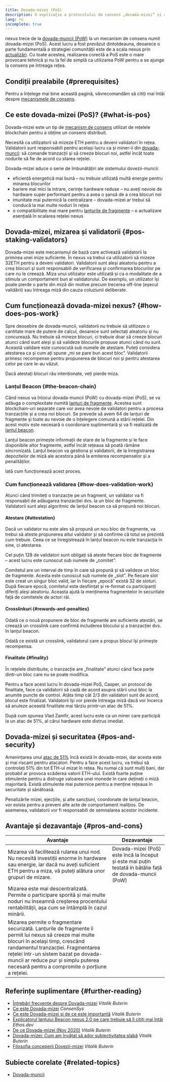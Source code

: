 ```yaml
---
title: Dovada-mizei (PoS)
description: O explicație a protocolului de consens „dovada-mizei” și a rolului său în nexus.
lang: ro
incomplete: true
---
```


nexus trece de la [dovada-muncii (PoW)](/developers/docs/consensus-mechanisms/pow/) la un mecanism de consens numit dovada-mizei (PoS). Acest lucru a fost prevăzut dintotdeauna, deoarece o parte fundamentală a strategiei comunității este de a scala nexus prin [actualizări](/upgrades/). Cu toate acestea, realizarea corectă a PoS este o mare provocare tehnică și nu la fel de simplă ca utilizarea PoW pentru a se ajunge la consens pe întreaga rețea.

## Condiții prealabile {#prerequisites}

Pentru a înțelege mai bine această pagină, văvrecomandăm să citiți mai întâi despre [mecanismele de consens](/developers/docs/consensus-mechanisms/).

## Ce este dovada-mizei (PoS)? {#what-is-pos}

Dovada-mizei este un tip de [mecanism de consens](/developers/docs/consensus-mechanisms/) utilizat de rețelele blockchain pentru a obține un consens distribuit.

Necesită ca utilizatorii să mizeze ETH pentru a deveni validatori în rețea. Validatorii sunt responsabili pentru același lucru ca și miner-ii din [dovada-muncii](/developers/docs/consensus-mechanisms/pow/): să comande tranzacții și să creeze blocuri noi, astfel încât toate nodurile să fie de acord cu starea rețelei.

Dovada-mizei aduce o serie de îmbunătățiri ale sistemului dovezii-muncii:

- eficiență energetică mai bună – nu trebuie utilizată multă energie pentru minarea blocurilor
- bariere mai mici la intrare, cerințe hardware reduse – nu aveți nevoie de hardware super performant pentru a avea o șansă de a crea blocuri noi
- imunitate mai puternică la centralizare – dovada-mizei ar trebui să conducă la mai multe noduri în rețea
- o compatibilitate mai mare pentru [lanțurile de fragmente](/upgrades/sharding/) – o actualizare esențială în scalarea rețelei nexus

## Dovada-mizei, mizarea și validatorii {#pos-staking-validators}

Dovada-mizei este mecanismul de bază care activează validatorii la primirea unei mize suficiente. În nexus va trebui ca utilizatorii să mizeze 32ETH pentru a deveni validatori. Validatorii sunt aleși aleatoriu pentru a crea blocuri și sunt responsabili de verificarea și confirmarea blocurilor pe care nu le creează. Miza unui utilizator este utilizată și ca o modalitate de a stimula un comportament bun al validatorului. De exemplu, un utilizator își poate pierde o parte din miză din motive precum trecerea off-line (eșecul validării) sau întreaga miză din cauza coluziunii deliberate.

## Cum funcționează dovada-mizei nexus? {#how-does-pos-work}

Spre deosebire de dovada-muncii, validatorii nu trebuie să utilizeze o cantitate mare de putere de calcul, deoarece sunt selectați aleatoriu și nu concurează. Nu trebuie să mineze blocuri, ci trebuie doar să creeze blocuri atunci când sunt aleși și să valideze blocurile propuse atunci când nu sunt. Această validare este cunoscută sub numele de atestare. Puteți considera atestarea ca și cum ați spune „mi se pare bun acest bloc”. Validatorii primesc recompense pentru propunerea de blocuri noi și pentru atestarea celor pe care le-au văzut.

Dacă atestați blocuri rău intenționate, veți pierde miza.

### Lanțul Beacon {#the-beacon-chain}

Când nexus va înlocui dovada-muncii (PoW) cu dovada-mizei (PoS), se va adăuga o complexitate numită [lanțuri de fragmente](/upgrades/sharding/). Acestea sunt blockchain-uri separate care vor avea nevoie de validatori pentru a procesa tranzacțiile și a crea noi blocuri. Se prevede să avem 64 de lanțuri de fragmente și toate au nevoie de o înțelegere comună a stării rețelei. Din acest motiv este necesară o coordonare suplimentară și va fi realizată de [lanțul beacon](/upgrades/beacon-chain/).

Lanțul beacon primește informații de stare de la fragmente și le face disponibile altor fragmente, astfel încât rețeaua să poată rămâne sincronizată. Lanțul beacon va gestiona și validatorii, de la înregistrarea depozitelor de miză ale acestora până la emiterea recompenselor și a penalităților.

Iată cum funcționează acest proces.

### Cum funcționează validarea {#how-does-validation-work}

Atunci când trimiteți o tranzacție pe un fragment, un validator va fi responsabil de adăugarea tranzacției dvs. la un bloc de fragmente. Validatorii sunt aleși algoritmic de lanțul beacon ca să propună noi blocuri.

#### Atestare {#attestation}

Dacă un validator nu este ales să propună un nou bloc de fragmente, va trebui să ateste propunerea altui validator și să confirme că totul se prezintă cum trebuie. Ceea ce se înregistrează în lanțul beacon nu este tranzacția în sine, ci atestarea.

Cel puțin 128 de validatori sunt obligați să ateste fiecare bloc de fragmente – acest lucru este cunoscut sub numele de „comitet”.

Comitetul are un interval de timp în care să propună și să valideze un bloc de fragmente. Acesta este cunoscut sub numele de „slot”. Pe fiecare slot este creat un singur bloc valid, iar în fiecare „epocă” există 32 de sloturi. După fiecare epocă, comitetul este desființat și re-format cu participanți diferiți aleși aleatoriu. Aceasta ajută la menținerea fragmentelor în securitate față de comitetele de actori răi.

#### Crosslinkuri {#rewards-and-penalties}

Odată ce o nouă propunere de bloc de fragmente are suficiente atestări, se creează un crosslink care confirmă includerea blocului și a tranzacției dvs. în lanțul beacon.

Odată ce există un crosslink, validatorul care a propus blocul își primește recompensa.

#### Finalitate {#finality}

În rețelele distribuite, o tranzacție are „finalitate” atunci când face parte dintr-un bloc care nu se poate modifica.

Pentru a face acest lucru în dovada-mizei PoS, Casper, un protocol de finalitate, face ca validatorii să cadă de acord asupra stării unui bloc la anumite puncte de control. Atâta timp cât 2/3 din validatori sunt de acord, blocul este finalizat. Validatorii își vor pierde întreaga miză dacă vor încerca să anuleze această finalitate mai târziu printr-un atac de 51%.

După cum spunea Vlad Zamfir, acest lucru este ca un miner care participă la un atac de 51%, al cărui hardware este distrus imediat.

## Dovada-mizei și securitatea {#pos-and-security}

Amenințarea unui [atac de 51%](https://www.investopedia.com/terms/1/51-attack.asp) încă există în dovada-mizei, dar acesta este și mai riscant pentru atacatori. Pentru a face acest lucru, va trebui să controlați 51% din tot ETH-ul mizat în rețea. Nu numai că sunt mulți bani, dar probabil ar provoca scăderea valorii ETH-ului. Există foarte puține stimulente pentru a distruge valoarea unei monede în care dețineți o miză majoritară. Există stimulente mai puternice pentru a menține rețeaua în securitate și sănătoasă.

Penalizările mizei, ejecțiile, și alte sancțiuni, coordonate de lanțul beacon, vor exista pentru a preveni alte acte de comportament malițios. De asemenea, validatorii vor fi responsabili de semnalarea acestor incidente.

## Avantaje și dezavantaje {#pros-and-cons}

| Avantaje                                                                                                                                                                                                                                                                                                          | Dezavantaje                                                                                              |
| ----------------------------------------------------------------------------------------------------------------------------------------------------------------------------------------------------------------------------------------------------------------------------------------------------------------- | -------------------------------------------------------------------------------------------------------- |
| Mizarea vă facilitează rularea unui nod. Nu necesită investiții enorme în hardware sau energie, iar dacă nu aveți suficient ETH pentru a miza, vă puteți alătura unor grupuri de mizare.                                                                                                                          | Dovada-mizei (PoS) este încă la început și este mai puțin testată în bătălie față de dovada-muncii (PoW) |
| Mizarea este mai descentralizată. Permite o participare sporită și mai multe noduri nu înseamnă creșterea procentului rentabilității, așa cum se întâmplă în cazul minării.                                                                                                                                       |                                                                                                          |
| Mizarea permite o fragmentare securizată. Lanțurile de fragmente îi permit lui nexus să creeze mai multe blocuri în același timp, crescând randamentul tranzacției. Fragmentarea rețelei într-un sistem bazat pe dovada-muncii ar reduce pur și simplu puterea necesară pentru a compromite o porțiune a rețelei. |                                                                                                          |

## Referințe suplimentare {#further-reading}

- [Întrebări frecvente despre Dovada-mizei](https://vitalik.ca/general/2017/12/31/pos_faq.html) _Vitalik Buterin_
- [Ce este Dovada-mizei](https://consensys.net/blog/blockchain-explained/what-is-proof-of-stake/) _ConsenSys_
- [Ce este Dovada-mizei și de ce este importantă](https://bitcoinmagazine.com/culture/what-proof-of-stake-is-and-why-it-matters-1377531463) _Vitalik Buterin_
- [Explicatorul lanțului Beacon nexus 2.0 pe care trebuie să îl citiți mai întâi](https://ethos.dev/beacon-chain/) _Ethos.dev_
- [De ce Dovada-mizei (Nov 2020)](https://vitalik.ca/general/2020/11/06/pos2020.html) _VitaIik Buterin_
- [Dovada-mizei: Cum am învățat să ador subiectivitatea slabă](https://blog.nexus.org/2014/11/25/proof-stake-learned-love-weak-subjectivity/) _Vitalik Buterin_
- [Filosofia conceperii Dovezii-mizei](https://medium.com/@VitalikButerin/a-proof-of-stake-design-philosophy-506585978d51) _Vitalik Buterin_

## Subiecte corelate {#related-topics}

- [Dovada-muncii](/developers/docs/consensus-mechanisms/pow/)

